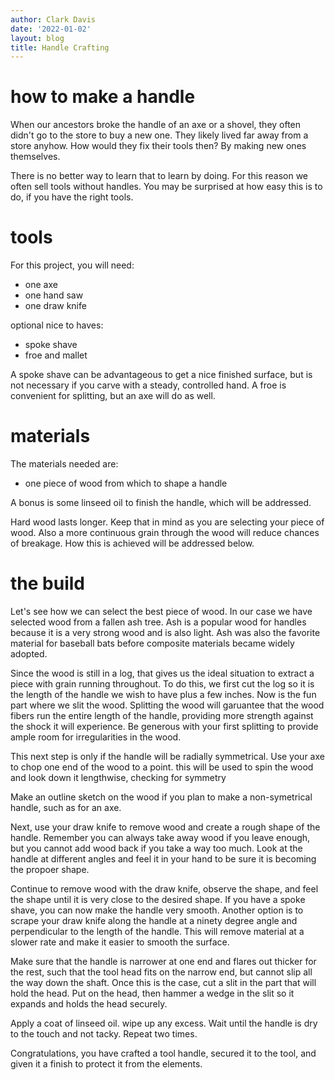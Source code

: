 ```yaml
---
author: Clark Davis
date: '2022-01-02'
layout: blog
title: Handle Crafting
---
```


# how to make a handle

When our ancestors broke the handle of an axe or a shovel, they often didn't go to the store to buy a new one. They likely lived far away from a store anyhow. How would they fix their tools then? By making new ones themselves.

There is no better way to learn that to learn by doing. For this reason we often sell tools without handles. You may be surprised at how easy this is to do, if you have the right tools.

# tools

For this project, you will need:

-   one axe
-   one hand saw
-   one draw knife

optional nice to haves:

-   spoke shave
-   froe and mallet

A spoke shave can be advantageous to get a nice finished surface, but is not necessary if you carve with a steady, controlled hand. A froe is convenient for splitting, but an axe will do as well.

# materials

The materials needed are:

-   one piece of wood from which to shape a handle

A bonus is some linseed oil to finish the handle, which will be addressed.

Hard wood lasts longer. Keep that in mind as you are selecting your piece of wood. Also a more continuous grain through the wood will reduce chances of breakage. How this is achieved will be addressed below.

# the build

Let's see how we can select the best piece of wood. In our case we have selected wood from a fallen ash tree. Ash is a popular wood for handles because it is a very strong wood and is also light. Ash was also the favorite material for baseball bats before composite materials became widely adopted.

Since the wood is still in a log, that gives us the ideal situation to extract a piece with grain running throughout. To do this, we first cut the log so it is the length of the handle we wish to have plus a few inches. Now is the fun part where we slit the wood. Splitting the wood will garuantee that the wood fibers run the entire length of the handle, providing more strength against the shock it will experience. Be generous with your first splitting to provide ample room for irregularities in the wood.

This next step is only if the handle will be radially symmetrical. Use your axe to chop one end of the wood to a point. this will be used to spin the wood and look down it lengthwise, checking for symmetry

Make an outline sketch on the wood if you plan to make a non-symetrical handle, such as for an axe.

Next, use your draw knife to remove wood and create a rough shape of the handle. Remember you can always take away wood if you leave enough, but you cannot add wood back if you take a way too much. Look at the handle at different angles and feel it in your hand to be sure it is becoming the propoer shape.

Continue to remove wood with the draw knife, observe the shape, and feel the shape until it is very close to the desired shape. If you have a spoke shave, you can now make the handle very smooth. Another option is to scrape your draw knife along the handle at a ninety degree angle and perpendicular to the length of the handle. This will remove material at a slower rate and make it easier to smooth the surface.

Make sure that the handle is narrower at one end and flares out thicker for the rest, such that the tool head fits on the narrow end, but cannot slip all the way down the shaft. Once this is the case, cut a slit in the part that will hold the head. Put on the head, then hammer a wedge in the slit so it expands and holds the head securely.

Apply a coat of linseed oil. wipe up any excess. Wait until the handle is dry to the touch and not tacky. Repeat two times.

Congratulations, you have crafted a tool handle, secured it to the tool, and given it a finish to protect it from the elements.
